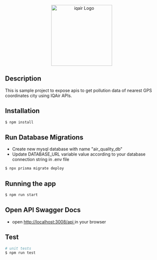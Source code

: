 <p align="center">
  <a href="https://www.iqair.com/" target="blank"><img src="https://dashboard.iqair.com/assets/logos/iqair-logo-default.png" width="200" alt="iqair Logo" /></a>
</p>

## Description

This is sample project to expose apis to get pollution data of nearest GPS coordinates city using IQAir APIs.

## Installation

```bash
$ npm install
```

## Run Database Migrations

- Create new mysql database with name "air_quality_db"
- Update DATABASE_URL variable value according to your database connection string in .env file

```bash
$ npx prisma migrate deploy
```

## Running the app

```bash
$ npm run start
```

## Open API Swagger Docs

- open <a href="http://localhost:3008/api" target="blank"> http://localhost:3008/api </a> in your browser

## Test

```bash
# unit tests
$ npm run test
```
